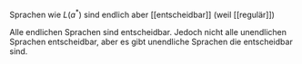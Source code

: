 Sprachen wie $L(a^*)$ sind endlich aber [[entscheidbar]] (weil [[regulär]])

Alle endlichen Sprachen sind entscheidbar.
Jedoch nicht alle unendlichen Sprachen entscheidbar, aber es gibt unendliche Sprachen die entscheidbar sind.

